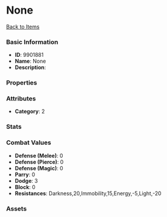 # None



[Back to Items](../items.md)

### Basic Information

- **ID**: 9901881
- **Name**: None
- **Description**: 

### Properties


### Attributes

- **Category**: 2

### Stats


### Combat Values

- **Defense (Melee)**: 0
- **Defense (Pierce)**: 0
- **Defense (Magic)**: 0
- **Parry**: 0
- **Dodge**: 3
- **Block**: 0
- **Resistances**: Darkness,20,Immobility,15,Energy,-5,Light,-20

### Assets


